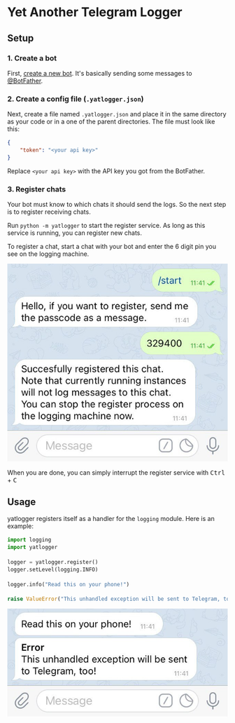 # Yet Another Telegram Logger

## Setup

### 1. Create a bot

First, [create a new bot](https://core.telegram.org/bots#creating-a-new-bot). It's basically sending some messages to [@BotFather](https://t.me/botfather).

### 2. Create a config file (`.yatlogger.json`)

Next, create a file named `.yatlogger.json` and place it in the same directory as your code or in a one of the parent directories. The file must look like this:

``` json
{
    "token": "<your api key>"
}
```

Replace `<your api key>` with the API key you got from the BotFather.

### 3. Register chats

Your bot must know to which chats it should send the logs. So the next step is to register receiving chats.

Run `python -m yatlogger` to start the register service. As long as this service is running, you can register new chats.

To register a chat, start a chat with your bot and enter the 6 digit pin you see on the logging machine.

![register a new chat](https://raw.githubusercontent.com/cyd3r/yatlogger/main/docs/register_chat.jpg)

When you are done, you can simply interrupt the register service with <kbd>Ctrl</kbd> + <kbd>C</kbd>

## Usage

yatlogger registers itself as a handler for the `logging` module. Here is an example:

``` python
import logging
import yatlogger

logger = yatlogger.register()
logger.setLevel(logging.INFO)

logger.info("Read this on your phone!")

raise ValueError("This unhandled exception will be sent to Telegram, too!")

```

![log messages on telegram](https://raw.githubusercontent.com/cyd3r/yatlogger/main/docs/logs.jpg)
